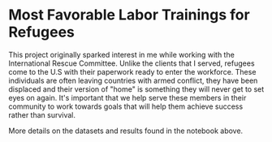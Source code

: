 # Most Favorable Labor Trainings for Refugees

This project originally sparked interest in me while working with the International Rescue Committee. Unlike the clients that I served, refugees come to the U.S with their paperwork ready to enter the workforce. These individuals are often leaving countries with armed conflict, they have been displaced and their version of "home" is something they will never get to set eyes on again. It's important that we help serve these members in their community to work towards goals that will help them achieve success rather than survival. 

More details on the datasets and results found in the notebook above.
